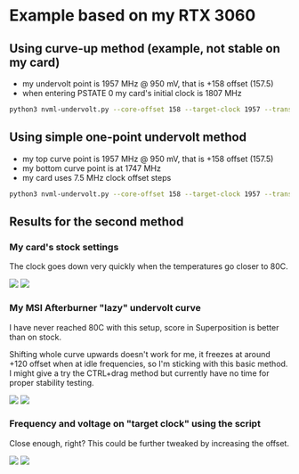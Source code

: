 # Example based on my RTX 3060

## Using curve-up method (example, not stable on my card)

- my undervolt point is 1957 MHz @ 950 mV, that is +158 offset (157.5)
- when entering PSTATE 0 my card's initial clock is 1807 MHz

```bash
python3 nvml-undervolt.py --core-offset 158 --target-clock 1957 --transition-clock 1807
```

## Using simple one-point undervolt method

- my top curve point is 1957 MHz @ 950 mV, that is +158 offset (157.5)
- my bottom curve point is at 1747 MHz
- my card uses 7.5 MHz clock offset steps

```bash
python3 nvml-undervolt.py --core-offset 158 --target-clock 1957 --transition-clock 1747 --curve --curve-increment 15
```

## Results for the second method

### My card's stock settings

The clock goes down very quickly when the temperatures go closer to 80C.

![](https://i.imgur.com/O7dRzxw.jpeg)
![](https://i.imgur.com/ErJE7YV.jpeg)

### My MSI Afterburner "lazy" undervolt curve

I have never reached 80C with this setup, score in Superposition is better than on stock.

Shifting whole curve upwards doesn't work for me, it freezes at around +120 offset when at idle frequencies, so I'm sticking with this basic method.  
I might give a try the CTRL+drag method but currently have no time for proper stability testing.

![](https://i.imgur.com/ftByJir.jpeg)
![](https://i.imgur.com/7sR1Z2f.jpeg)

### Frequency and voltage on "target clock" using the script

Close enough, right? This could be further tweaked by increasing the offset.

![](https://i.imgur.com/sNn1eCC.jpeg)
![](https://i.imgur.com/2u0GfCy.jpeg)


